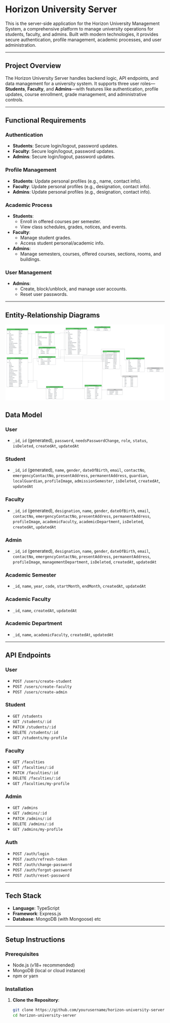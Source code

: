 

# Horizon University Server

This is the server-side application for the Horizon University Management System, a comprehensive platform to manage university operations for students, faculty, and admins. Built with modern technologies, it provides secure authentication, profile management, academic processes, and user administration.

---

## Project Overview

The Horizon University Server handles backend logic, API endpoints, and data management for a university system. It supports three user roles—**Students**, **Faculty**, and **Admins**—with features like authentication, profile updates, course enrollment, grade management, and administrative controls.

---

## Functional Requirements

### Authentication
- **Students**: Secure login/logout, password updates.
- **Faculty**: Secure login/logout, password updates.
- **Admins**: Secure login/logout, password updates.

### Profile Management
- **Students**: Update personal profiles (e.g., name, contact info).
- **Faculty**: Update personal profiles (e.g., designation, contact info).
- **Admins**: Update personal profiles (e.g., designation, contact info).

### Academic Process
- **Students**:
  - Enroll in offered courses per semester.
  - View class schedules, grades, notices, and events.
- **Faculty**:
  - Manage student grades.
  - Access student personal/academic info.
- **Admins**:
  - Manage semesters, courses, offered courses, sections, rooms, and buildings.

### User Management
- **Admins**:
  - Create, block/unblock, and manage user accounts.
  - Reset user passwords.

---

## Entity-Relationship Diagrams

![ER DIAGRAM](./erdiagram.png)

## Data Model

### User
- `_id`, `id` (generated), `password`, `needsPasswordChange`, `role`, `status`, `isDeleted`, `createdAt`, `updatedAt`

### Student
- `_id`, `id` (generated), `name`, `gender`, `dateOfBirth`, `email`, `contactNo`, `emergencyContactNo`, `presentAddress`, `permanentAddress`, `guardian`, `localGuardian`, `profileImage`, `admissionSemester`, `isDeleted`, `createdAt`, `updatedAt`

### Faculty
- `_id`, `id` (generated), `designation`, `name`, `gender`, `dateOfBirth`, `email`, `contactNo`, `emergencyContactNo`, `presentAddress`, `permanentAddress`, `profileImage`, `academicFaculty`, `academicDepartment`, `isDeleted`, `createdAt`, `updatedAt`

### Admin
- `_id`, `id` (generated), `designation`, `name`, `gender`, `dateOfBirth`, `email`, `contactNo`, `emergencyContactNo`, `presentAddress`, `permanentAddress`, `profileImage`, `managementDepartment`, `isDeleted`, `createdAt`, `updatedAt`

### Academic Semester
- `_id`, `name`, `year`, `code`, `startMonth`, `endMonth`, `createdAt`, `updatedAt`

### Academic Faculty
- `_id`, `name`, `createdAt`, `updatedAt`

### Academic Department
- `_id`, `name`, `academicFaculty`, `createdAt`, `updatedAt`

---

## API Endpoints

### User
- `POST /users/create-student`
- `POST /users/create-faculty`
- `POST /users/create-admin`

### Student
- `GET /students`
- `GET /students/:id`
- `PATCH /students/:id`
- `DELETE /students/:id`
- `GET /students/my-profile`

### Faculty
- `GET /faculties`
- `GET /faculties/:id`
- `PATCH /faculties/:id`
- `DELETE /faculties/:id`
- `GET /faculties/my-profile`

### Admin
- `GET /admins`
- `GET /admins/:id`
- `PATCH /admins/:id`
- `DELETE /admins/:id`
- `GET /admins/my-profile`

### Auth
- `POST /auth/login`
- `POST /auth/refresh-token`
- `POST /auth/change-password`
- `POST /auth/forgot-password`
- `POST /auth/reset-password`

---

## Tech Stack
- **Language**: TypeScript
- **Framework**: Express.js
- **Database**: MongoDB (with Mongoose)
etc

---

## Setup Instructions

### Prerequisites
- Node.js (v18+ recommended)
- MongoDB (local or cloud instance)
- npm or yarn

### Installation
1. **Clone the Repository**:
   ```bash
   git clone https://github.com/yourusername/horizon-university-server.git
   cd horizon-university-server
